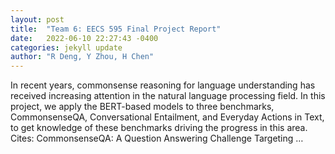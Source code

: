 ```yaml
---
layout: post
title:  "Team 6: EECS 595 Final Project Report"
date:   2022-06-10 22:27:43 -0400
categories: jekyll update
author: "R Deng, Y Zhou, H Chen"
---
```

In recent years, commonsense reasoning for language understanding has received increasing attention in the natural language processing field. In this project, we apply the BERT-based models to three benchmarks, CommonsenseQA, Conversational Entailment, and Everyday Actions in Text, to get knowledge of these benchmarks driving the progress in this area.
Cites: ‪CommonsenseQA: A Question Answering Challenge Targeting …‬  